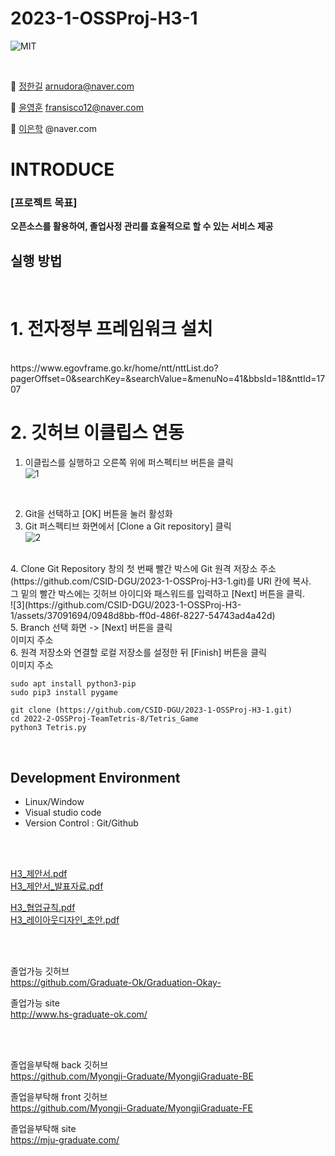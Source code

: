 # 2023-1-OSSProj-H3-1

<img alt="MIT" src = "https://img.shields.io/badge/Apache--2.0-license-orange"> <img alt="" src =https://img.shields.io/badge/Apache%20PDFBox%20-%202.0.28-blue> <img alt="" src ="https://img.shields.io/badge/Windows-OS-yellowgreen"> <img alt="" src ="https://img.shields.io/badge/e--govframe-3.9.0-red"><br>

<br>

 👾 [정한길](https://github.com/arnudora) arnudora@naver.com
 
 👿 [윤영훈](https://github.com/yoon1217) fransisco12@naver.com 
 
 🤖 [이은학](https://github.com/Ag-crane) @naver.com
<br>
 # INTRODUCE

### [프로젝트 목표]
__오픈소스를 활용하여, 졸업사정 관리를 효율적으로 할 수 있는 서비스 제공__<br>

## 실행 방법
<br>

# 1. 전자정부 프레임워크 설치 
<br>
https://www.egovframe.go.kr/home/ntt/nttList.do?pagerOffset=0&searchKey=&searchValue=&menuNo=41&bbsId=18&nttId=1707
<br>

# 2. 깃허브 이클립스 연동
1. 이클립스를 실행하고 오른쪽 위에 퍼스펙티브 버튼을 클릭 <br>
![1](https://github.com/CSID-DGU/2023-1-OSSProj-H3-1/assets/37091694/5654c59e-0050-42c6-9e1c-034b0cfbb1ca)
<br>

2. Git을 선택하고 [OK] 버튼을 눌러 활성화 <br>
3. Git 퍼스펙티브 화면에서 [Clone a Git repository] 클릭 <br>
![2](https://github.com/CSID-DGU/2023-1-OSSProj-H3-1/assets/37091694/999c5e5c-34ab-4b05-ba45-353abc05aa7e)
<br>
4. Clone Git Repository 창의 첫 번째 빨간 박스에 Git 원격 저장소 주소(https://github.com/CSID-DGU/2023-1-OSSProj-H3-1.git)를 URI 칸에 복사. <br>
그 밑의 빨간 박스에는 깃허브 아이디와 패스워드를 입력하고 [Next] 버튼을 클릭. <br>
![3](https://github.com/CSID-DGU/2023-1-OSSProj-H3-1/assets/37091694/0948d8bb-ff0d-486f-8227-54743ad4a42d) 
<br>
5. Branch 선택 화면 -> [Next] 버튼을 클릭 <br>
이미지 주소 
<br> 
6. 원격 저장소와 연결할 로컬 저장소를 설정한 뒤 [Finish] 버튼을 클릭 <br>
이미지 주소
<br>


```
sudo apt install python3-pip
sudo pip3 install pygame

git clone (https://github.com/CSID-DGU/2023-1-OSSProj-H3-1.git)
cd 2022-2-OSSProj-TeamTetris-8/Tetris_Game
python3 Tetris.py
```
<br>

## Development Environment
- Linux/Window
- Visual studio code
- Version Control : Git/Github
<br>


<br>


[H3_제안서.pdf](https://github.com/CSID-DGU/2023-1-OSSProj-H3-1/blob/dev/Documents/H3_%EC%A0%9C%EC%95%88%EC%84%9C.pdf)
<br>
[H3_제안서_발표자료.pdf](https://github.com/CSID-DGU/2023-1-OSSProj-H3-1/blob/dev/Documents/H3_%EC%A0%9C%EC%95%88%EC%84%9C_%EB%B0%9C%ED%91%9C%EC%9E%90%EB%A3%8C.pdf)

[H3_협업규칙.pdf](https://github.com/CSID-DGU/2023-1-OSSProj-H3-1/blob/dev/Documents/H3_%ED%98%91%EC%97%85%EA%B7%9C%EC%B9%99.pdf)
<br>
[H3_레이아웃디자인_초안.pdf](https://github.com/CSID-DGU/2023-1-OSSProj-H3-1/blob/dev/Documents/H3_%EB%A0%88%EC%9D%B4%EC%95%84%EC%9B%83%EB%94%94%EC%9E%90%EC%9D%B8_%EC%B4%88%EC%95%88.pdf)

<br>
<br>

졸업가능 깃허브
<br>
https://github.com/Graduate-Ok/Graduation-Okay-

졸업가능 site
<br>
http://www.hs-graduate-ok.com/

<br>
<br>

졸업을부탁해 back 깃허브
<br>
https://github.com/Myongji-Graduate/MyongjiGraduate-BE

졸업을부탁해 front 깃허브
<br>
https://github.com/Myongji-Graduate/MyongjiGraduate-FE

졸업을부탁해 site
<br>
https://mju-graduate.com/

